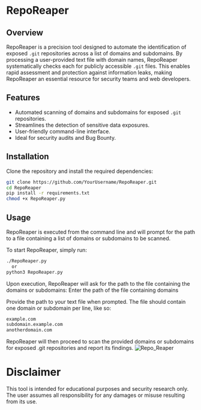 # RepoReaper

## Overview
RepoReaper is a precision tool designed to automate the identification of exposed `.git` repositories across a list of domains and subdomains. By processing a user-provided text file with domain names, RepoReaper systematically checks each for publicly accessible `.git` files. This enables rapid assessment and protection against information leaks, making RepoReaper an essential resource for security teams and web developers.

## Features
- Automated scanning of domains and subdomains for exposed `.git` repositories.
- Streamlines the detection of sensitive data exposures.
- User-friendly command-line interface.
- Ideal for security audits and Bug Bounty.

## Installation
Clone the repository and install the required dependencies:
```bash
git clone https://github.com/YourUsername/RepoReaper.git
cd RepoReaper
pip install -r requirements.txt
chmod +x RepoReaper.py
```

## Usage 
RepoReaper is executed from the command line and will prompt for the path to a file containing a list of domains or subdomains to be scanned.

To start RepoReaper, simply run:
```bash
./RepoReaper.py
  or
python3 RepoReaper.py
```
Upon execution, RepoReaper will ask for the path to the file containing the domains or subdomains:
Enter the path of the file containing domains

Provide the path to your text file when prompted. The file should contain one domain or subdomain per line, like so:
```bash
example.com
subdomain.example.com
anotherdomain.com
```
RepoReaper will then proceed to scan the provided domains or subdomains for exposed .git repositories and report its findings.
![Repo_Reaper](https://github.com/chaudharyarjun/RepoReaper/assets/66072013/906163b5-1050-41c8-963d-9c0efdd0aba7)

# Disclaimer

This tool is intended for educational purposes and security research only. The user assumes all responsibility for any damages or misuse resulting from its use.



